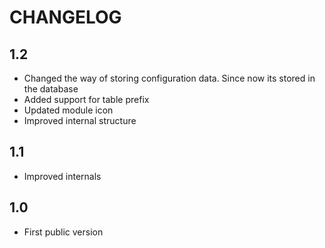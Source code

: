 CHANGELOG
=========

1.2
---

 * Changed the way of storing configuration data. Since now its stored in the database
 * Added support for table prefix
 * Updated module icon
 * Improved internal structure

1.1
---

 * Improved internals

1.0
---

 * First public version